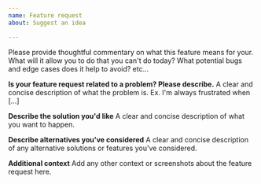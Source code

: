 ```yaml
---
name: Feature request
about: Suggest an idea

---
```


Please provide thoughtful commentary on what this feature means for your. What will it allow you to do that you can't do today? What potential bugs and edge cases does it help to avoid? etc...

**Is your feature request related to a problem? Please describe.**
A clear and concise description of what the problem is. Ex. I'm always frustrated when [...]

**Describe the solution you'd like**
A clear and concise description of what you want to happen.

**Describe alternatives you've considered**
A clear and concise description of any alternative solutions or features you've considered.

**Additional context**
Add any other context or screenshots about the feature request here.
